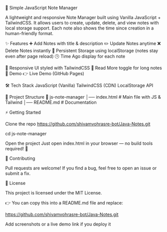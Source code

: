 📒 Simple JavaScript Note Manager

A lightweight and responsive Note Manager built using Vanilla JavaScript + TailwindCSS.
It allows users to create, update, delete, and view notes with local storage support.
Each note also shows the time since creation in a human-friendly format.

✨ Features
➕ Add Notes with title & description
✏️ Update Notes anytime
❌ Delete Notes instantly
📂 Persistent Storage using localStorage (notes stay even after page reload)
🕒 Time Ago display for each note

📱 Responsive UI styled with TailwindCSS
🔽 Read More toggle for long notes
🚀 Demo
👉 Live Demo (GitHub Pages)

🛠️ Tech Stack
JavaScript (Vanilla)
TailwindCSS (CDN)
LocalStorage API

📂 Project Structure
📁 js-note-manager
│── index.html   # Main file with JS & Tailwind
│── README.md    # Documentation

⚡ Getting Started

Clone the repo
https://github.com/shivamvohrasre-bot/Java-Notes.git

cd js-note-manager


Open the project
Just open index.html in your browser — no build tools required! 🎉


🤝 Contributing

Pull requests are welcome!
If you find a bug, feel free to open an issue or submit a fix.

📜 License

This project is licensed under the MIT License.

👉 You can copy this into a README.md file and replace:

https://github.com/shivamvohrasre-bot/Java-Notes.git

Add screenshots or a live demo link if you deploy it
